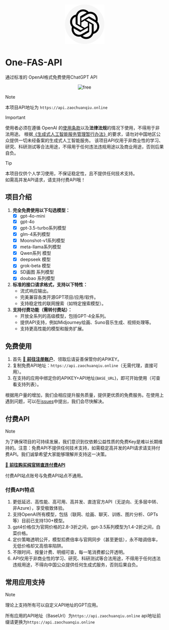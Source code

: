 <p align="center">
  <a href="https://github.com/qwq202/One-FAS-API"><img src="./img/R-C%2087.png" width="125" height="125" alt="free-chatgpt-api logo"></a>
</p>

# One-FAS-API

通过标准的 OpenAI格式免费使用ChatGPT API

<p align="center">
  <img src="https://img.shields.io/badge/FREE-100%25-green_blue" alt="free">
</p>

> [!NOTE]
> 本项目API地址为 `https://api.zaochuanqiu.online` 

> [!IMPORTANT]
> 使用者必须在遵循 OpenAI 的[使用条款](https://openai.com/policies/terms-of-use)以及**法律法规**的情况下使用，不得用于非法用途。
> 根据[《生成式人工智能服务管理暂行办法》](http://www.cac.gov.cn/2023-07/13/c_1690898327029107.htm)的要求，请勿对中国地区公众提供一切未经备案的生成式人工智能服务。
> 该项目API仅用于非商业性的学习、研究、科研测试等合法用途，不得用于任何违法违规用途以及商业用途，否则后果自负。

> [!TIP]
> 本项目仅供个人学习使用，不保证稳定性，且不提供任何技术支持。    
> 如需高并发API请求，请支持付费API哦！

## 项目介绍

1. **完全免费使用以下勾选模型：**
   + [x] gpt-4o-mini  
   + [x] gpt-4o
   + [x] gpt-3.5-turbo系列模型
   + [x] glm-4系列模型  
   + [x] Moonshot-v1系列模型  
   + [x] meta-llama系列模型
   + [x] Qwen系列 模型
   + [x] deepseek 模型
   + [x] grok-beta 模型
   + [x] SD画图 系列模型
   + [x] doubao 系列模型
2. **标准的接口请求格式，支持以下特性：**
   - 流式响应输出。  
   - 完美兼容各类开源GPT项目/应用/软件。  
   - 支持稳定性的联网搜索（如特定搜索模型）。  
3. **支持付费功能（需转付费站）：**
   - 开放全系列的高级模型，包括GPT-4全系列。  
   - 提供API支持，例如Midjourney绘画、Suno音乐生成、视频处理等。  
   - 支持更高性能的模型和服务扩展。  

## 免费使用

1. 首先 [🚀 **前往注册账户**](https://api.zaochuanqiu.online)、领取后请妥善保管你的APIKEY。
2. 复制免费API地址：`https://api.zaochuanqiu.online`（无需代理，直接可用）。
3. 在支持的应用中绑定你的APIKEY+API地址(`BASE_URL`)，即可开始使用（可查看支持列表）。

根据用户量的增加，我们会相应提升服务质量，提供更优质的免费服务。在使用上遇到问题，可以在[issues](https://github.com/qwq202/One-FAS-API/issues)中提出，我们会尽快解决。

## 付费API

> [!NOTE]
> 为了确保项目的可持续发展，我们意识到仅依赖公益性质的免费Key是难以长期维持的。注意：免费API不提供任何技术支持，如需稳定高并发的API请求请支持付费API。我们诚挚希望大家能够理解并支持这一决策。
> 
> [🚀 **前往购买纯官转直连付费API**](https://key.qunqin.org) 
> 
> 付费API站点账号与免费API站点不通用。

### 付费API特点

1. 更低延迟、高性能、高可用、高并发、直连官方API（无逆向、无多层中转、非Azure），享受极致体验。
2. 支持OpenAI所有模型，包括（联网、绘画、聊天、训练、图片分析、GPTs等）目前已支持130+模型。
3. gpt4价格仅为官网价格的2.8-3折之间，gpt-3.5系列模型为1.4-2折之间，白菜价格。
4. 定价策略透明公开，模型扣费倍率与官网同步（甚至更低），永不暗调倍率，无低价格却又高倍率陷阱。
5. 不限时间、按量计费、明细可查，每一笔消费都公开透明。
6. API仅用于非商业性的学习、研究、科研测试等合法用途，不得用于任何违法违规用途，不得向中国公众提供任何生成式服务，否则后果自负。

## 常用应用支持

> [!NOTE]
> 理论上支持所有可以自定义API地址的GPT应用。
>
> 所有应用的API地址（BaseUrl）为`https://api.zaochuanqiu.online`
> api地址前缀请更换为`https://api.zaochuanqiu.online`

